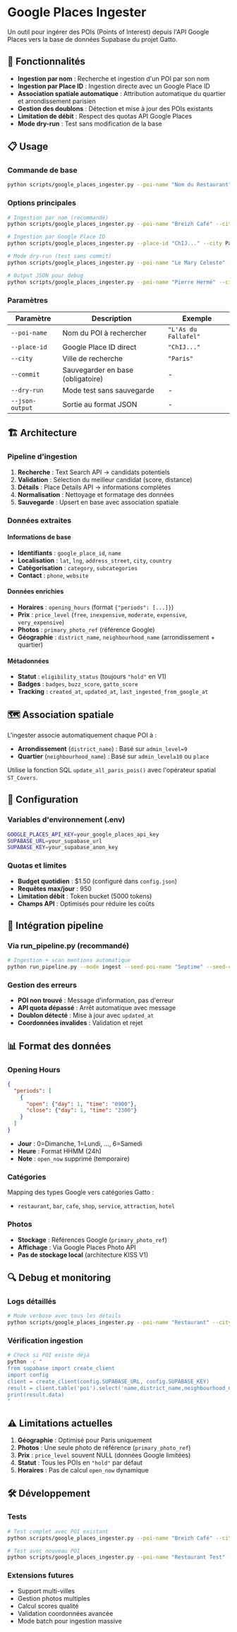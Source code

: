# Google Places Ingester

Un outil pour ingérer des POIs (Points of Interest) depuis l'API Google Places vers la base de données Supabase du projet Gatto.

## 🎯 Fonctionnalités

- **Ingestion par nom** : Recherche et ingestion d'un POI par son nom
- **Ingestion par Place ID** : Ingestion directe avec un Google Place ID
- **Association spatiale automatique** : Attribution automatique du quartier et arrondissement parisien
- **Gestion des doublons** : Détection et mise à jour des POIs existants
- **Limitation de débit** : Respect des quotas API Google Places
- **Mode dry-run** : Test sans modification de la base

## 📋 Usage

### Commande de base
```bash
python scripts/google_places_ingester.py --poi-name "Nom du Restaurant" --city Paris --commit
```

### Options principales
```bash
# Ingestion par nom (recommandé)
python scripts/google_places_ingester.py --poi-name "Breizh Café" --city Paris --commit

# Ingestion par Google Place ID
python scripts/google_places_ingester.py --place-id "ChIJ..." --city Paris --commit

# Mode dry-run (test sans commit)
python scripts/google_places_ingester.py --poi-name "Le Mary Celeste" --city Paris --dry-run

# Output JSON pour debug
python scripts/google_places_ingester.py --poi-name "Pierre Hermé" --city Paris --json-output
```

### Paramètres

| Paramètre | Description | Exemple |
|-----------|-------------|---------|
| `--poi-name` | Nom du POI à rechercher | `"L'As du Fallafel"` |
| `--place-id` | Google Place ID direct | `"ChIJ..."` |
| `--city` | Ville de recherche | `"Paris"` |
| `--commit` | Sauvegarder en base (obligatoire) | - |
| `--dry-run` | Mode test sans sauvegarde | - |
| `--json-output` | Sortie au format JSON | - |

## 🏗️ Architecture

### Pipeline d'ingestion
1. **Recherche** : Text Search API → candidats potentiels
2. **Validation** : Sélection du meilleur candidat (score, distance)
3. **Détails** : Place Details API → informations complètes
4. **Normalisation** : Nettoyage et formatage des données
5. **Sauvegarde** : Upsert en base avec association spatiale

### Données extraites

#### Informations de base
- **Identifiants** : `google_place_id`, `name`
- **Localisation** : `lat`, `lng`, `address_street`, `city`, `country`
- **Catégorisation** : `category`, `subcategories`
- **Contact** : `phone`, `website`

#### Données enrichies
- **Horaires** : `opening_hours` (format `{"periods": [...]}`)
- **Prix** : `price_level` (`free`, `inexpensive`, `moderate`, `expensive`, `very_expensive`)
- **Photos** : `primary_photo_ref` (référence Google)
- **Géographie** : `district_name`, `neighbourhood_name` (arrondissement + quartier)

#### Métadonnées
- **Statut** : `eligibility_status` (toujours `"hold"` en V1)
- **Badges** : `badges`, `buzz_score`, `gatto_score`
- **Tracking** : `created_at`, `updated_at`, `last_ingested_from_google_at`

## 🗺️ Association spatiale

L'ingester associe automatiquement chaque POI à :
- **Arrondissement** (`district_name`) : Basé sur `admin_level=9`
- **Quartier** (`neighbourhood_name`) : Basé sur `admin_level≥10` ou `place`

Utilise la fonction SQL `update_all_paris_pois()` avec l'opérateur spatial `ST_Covers`.

## 🔧 Configuration

### Variables d'environnement (.env)
```bash
GOOGLE_PLACES_API_KEY=your_google_places_api_key
SUPABASE_URL=your_supabase_url
SUPABASE_KEY=your_supabase_anon_key
```

### Quotas et limites
- **Budget quotidien** : $1.50 (configuré dans `config.json`)
- **Requêtes max/jour** : 950
- **Limitation débit** : Token bucket (5000 tokens)
- **Champs API** : Optimisés pour réduire les coûts

## 🚀 Intégration pipeline

### Via run_pipeline.py (recommandé)
```bash
# Ingestion + scan mentions automatique
python run_pipeline.py --mode ingest --seed-poi-name "Septime" --seed-city Paris
```

### Gestion des erreurs
- **POI non trouvé** : Message d'information, pas d'erreur
- **API quota dépassé** : Arrêt automatique avec message
- **Doublon détecté** : Mise à jour avec `updated_at`
- **Coordonnées invalides** : Validation et rejet

## 📊 Format des données

### Opening Hours
```json
{
  "periods": [
    {
      "open": {"day": 1, "time": "0900"},
      "close": {"day": 1, "time": "2300"}
    }
  ]
}
```
- **Jour** : 0=Dimanche, 1=Lundi, ..., 6=Samedi
- **Heure** : Format HHMM (24h)
- **Note** : `open_now` supprimé (temporaire)

### Catégories
Mapping des types Google vers catégories Gatto :
- `restaurant`, `bar`, `cafe`, `shop`, `service`, `attraction`, `hotel`

### Photos
- **Stockage** : Références Google (`primary_photo_ref`)
- **Affichage** : Via Google Places Photo API
- **Pas de stockage local** (architecture KISS V1)

## 🔍 Debug et monitoring

### Logs détaillés
```bash
# Mode verbose avec tous les détails
python scripts/google_places_ingester.py --poi-name "Restaurant" --city Paris --json-output --dry-run
```

### Vérification ingestion
```bash
# Check si POI existe déjà
python -c "
from supabase import create_client
import config
client = create_client(config.SUPABASE_URL, config.SUPABASE_KEY)
result = client.table('poi').select('name,district_name,neighbourhood_name').eq('name', 'Nom POI').execute()
print(result.data)
"
```

## ⚠️ Limitations actuelles

1. **Géographie** : Optimisé pour Paris uniquement
2. **Photos** : Une seule photo de référence (`primary_photo_ref`)
3. **Prix** : `price_level` souvent NULL (données Google limitées)
4. **Statut** : Tous les POIs en `"hold"` par défaut
5. **Horaires** : Pas de calcul `open_now` dynamique

## 🛠️ Développement

### Tests
```bash
# Test complet avec POI existant
python scripts/google_places_ingester.py --poi-name "Breizh Café" --city Paris --dry-run

# Test avec nouveau POI
python scripts/google_places_ingester.py --poi-name "Restaurant Test" --city Paris --dry-run
```

### Extensions futures
- Support multi-villes
- Gestion photos multiples
- Calcul scores qualité
- Validation coordonnées avancée
- Mode batch pour ingestion massive